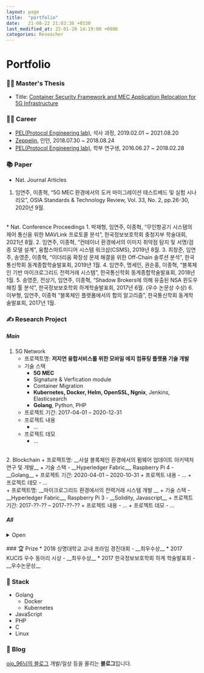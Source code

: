 ```yaml
---
layout: page
title:  "portfolio"
date:   21-08-22 21:03:36 +0530
last_modified_at: 22-01-20 14:19:00 +0900
categories: Reseacher
---
```

Portfolio
=========

### 👩‍🎓 Master's Thesis
* Title: [Container Security Framework and MEC Application Relocation for 5G Infrastructure](http://sejong.dcollection.net/common/orgView/200000506160)  

### 👩‍💻 Career  
* [PEL(Protocol Engineering lab)], 석사 과정, 2019.02.01 ~ 2021.08.20
* [Zeppelin], 인턴, 2018.07.30 ~ 2018.08.24
* [PEL(Protocol Engineering lab)], 학부 연구생, 2016.06.27 ~ 2018.02.28  

### 📚 Paper
* Nat. Journal Articles
1. 임연주, 이종혁, “5G MEC 환경에서의 도커 마이그레이션 테스트베드 및 실험 시나리오”, OSIA Standards & Technology Review, Vol. 33, No. 2, pp.26-30, 2020년 9월.  
<br/>
* Nat. Conference Proceedings
1. 박재형, 임연주, 이종혁, “무인항공기 시스템의 제어 통신을 위한 MAVLink 프로토콜 분석”, 한국정보보호학회 충청지부 학술대회, 2021년 8월.
2. 임연주, 이종혁, “컨테이너 환경에서의 이미지 취약점 탐지 및 서명/검증 모델 설계”, 융합스마트미디어 시스템 워크샵(CSMS), 2019년 8월.
3. 최창준, 임연주, 송영준, 이종혁, “이더리움 확장성 문제 해결을 위한 Off-Chain 솔루션 분석”, 한국통신학회 동계종합학술발표회, 2019년 1월.
4. 임연주, 명세인, 권순홍, 이종혁, “블록체인 기반 마이크로그리드 전력거래 시스템”, 한국통신학회 동계종합학술발표회, 2018년 1월.
5. 송영준, 전상기, 임연주, 이종혁, “Shadow Brokers에 의해 유출된 NSA 윈도우 해킹 툴 분석”, 한국정보보호학회 하계학술발표회, 2017년 6월. (우수 논문상 수상)
6. 이부형, 임연주, 이종혁 “블록체인 플랫폼에서의 합의 알고리즘”, 한국통신학회 동계학술발표회, 2017년 1월.  
  
### ✍️ Research Project  
##### Main  
1. 5G Network
	+ 프로젝트명: __저지연 융합서비스를 위한 모바일 에지 컴퓨팅 플랫폼 기술 개발__
	+ 기술 스택
		- __5G MEC__
		- Signature & Verfication module
		- Container Migration
		- __Kubernetes, Docker, Helm, OpenSSL, Ngnix__, Jenkins, Elasticsearch
		- __Golang__, Python, PHP
	+ 프로젝트 기간: 2017-04-01 – 2020-12-31
	+ 프로젝트 내용
		- ...
	+ 프로젝트 데모
		- ...
<br/>  
2. Blockchain 
	+ 프로젝트명: __사설 블록체인 환경에서의 펌웨어 업데이트 아키텍처 연구 및 개발__
	+ 기술 스택
		- __Hyperledger Fabric__, Raspberry Pi 4
		- __Golang__
	+ 프로젝트 기간: 2020-04-01 – 2020-10-31
	+ 프로젝트 내용
		- ...
	+ 프로젝트 데모
		- ...
<br/>  
	+ 프로젝트명: __마이크로그리드 환경에서의 전력거래 시스템 개발 __
	+ 기술 스택
		- __Hyperledger Fabric__, Raspberry Pi 3
		- __Solidity, Javascript__
	+ 프로젝트 기간: 2017-??-?? – 2017-??-??
	+ 프로젝트 내용
		- ...
	+ 프로젝트 데모
		- ...
<br/>  

##### All 
<details>
<summary>Open</summary>
<div markdown="1">
1. Research on Foundational Technologies for 6G Autonomous Security-by-Design to Guarantee Constant Quality of Security
<br/>Title in Korean: 상시적 보안품질 보장을 위한 6G 자율보안 내재화 기반기술 연구
<br/>Sponsoring Authority: Institute for Information & Communications Technology Promotion (IITP, 정보통신기술진흥센터)
<br/>Duration: 2021-04-01 – 2021-08-31
2. Research on the Standardization Measures of Unmanned Vehicle Security and Safety Evaluation and Verification
<br/>Title in Korean: 무인이동체 보안성·안전성 평가 및 검증 표준화 방안 연구
<br/>Sponsoring Auyhority: National Security Research Institute (국가보안기술연구소)
<br/>Duration: 2021-04-01 – 2021-10-31
3. Research Laboratory of RAS Assurance for Context-Aware Cluster Collaboration Embedded SW
<br/>Title in Korean:  상황인지 기반 군집협업형 임베디드 SW의 RAS 보증 연구실 (NRF 기초연구실 – 참여기관)
<br/>Sponsoring Authority: National Research Foundation of Korea (NRF, 한국연구재단)
<br/>Duration: 2021-03-01 – 2021-08-31
4. Research on Copyright Technology Trends and Technology Roadmap
<br/>Title in Korean: 저작권 기술 동향조사 및 기술로드맵 마련
<br/>Sponsoring Authority: Korea Copyright Commission (한국저작권위원회)
<br/>Duration: 2020-09-21 – 2020-12-15
5. Development of a Fuzzer-based Crash Management Interface for Collecting Executable File Information
<br/>Title in Korean: 실행 파일 정보 수집을 위한 퍼저 기반 크래시 관리 인터페이스 개발
<br/>Sponsoring Authority:  Electronics and Telecommunications Research Institute (ETRI, 한국전자통신연구원)
<br/>Duration: 2020-05-25 – 2020-09-24
6. Research and Development of Firmware Update Architecture in Private Blockchain Environment
<br/>Title in Korean: 사설 블록체인 환경에서의 펌웨어 업데이트 아키텍처 연구 및 개발
<br/>Sponsoring Authority: Electronics and Telecommunications Research Institute (ETRI, 한국전자통신연구원)
<br/>Duration: 2020-04-01 – 2020-10-31
7. Research on a Consensus Algorithm in a Public Blockchain Environment
<br/>Title in Korean: 공개형 블록체인 환경에서의 합의 알고리즘 연구
<br/>Sponsoring Authority: Electronics and Telecommunications Research Institute (ETRI, 한국전자통신연구원)
<br/>Duration: 2019-03-01 – 2019-11-30
8. Research on a Reliable Data Sharing System Based on Expendable Permissioned Blockchain
<br/>Title in Korean: 확장 가능한 허가형 블록체인 기반 신뢰 데이터 공유 체계 연구
<br/>Sponsoring Authority: Korea Institute of Science and Technology Information (한국과학기술정보연구원)
<br/>Duration: 2019-03-01 – 2019-08-31
9. Research onSignatureless blockchain platform and algorithm
<br/>Title in Korean: Signatureless 블록체인 플랫폼 및 알고리즘 연구
<br/>Sponsoring Authority: Electronics and Telecommunications Research Institute (ETRI, 한국전자통신연구원)
<br/>Duration: 2018-07-20 – 2018-11-30
10. Development of Blockchain Business Service Technology and Human Resources
<br/>Title in Korean: 블록체인 비즈니스 서비스 기술 개발 및 인력양성 (IITP ITRC – 참여기관)
<br/>Sponsoring Authority: Institute for Information & Communications Technology Promotion (IITP, 정보통신기술진흥센터)
<br/>Duration: 2018-07-01 – 2023-12-31
11. Research Laboratory of RAS Assurance for Distributed Embedded Systems Software
<br/>Title in Korean: 분산 임베디드 소프트웨어 RAS 보증 연구실 (NRF 기초연구실 – 참여기관)
<br/>Sponsoring Authority: National Research Foundation of Korea (NRF, 한국연구재단)
<br/>Duration: 2018-06-01 – 2021-02-28
12. Development of a Reliable Data Sharing System Based on Blockchains
<br/>Title in Korean: 블록체인 기반 신뢰 데이터 공유 시스템 개발
<br/>Sponsoring Authority: Korea Institute of Science and Technology Information (한국과학기술정보연구원)
<br/>Duration: 2018-05-01 – 2018-10-31
13. Development of Blockchain Based Digital Contents DRM Application Technology
<br/>Title in Korean: 블록체인 기반 디지털 콘텐츠 DRM 응용 기술 개발 (본 연구)
<br/>Sponsoring Authority: Korea Copyright Commission (한국저작권위원회)
<br/>Duration: 2018-01-01 – 2018-12-31
14. Development of Blockchain Based Digital Contents DRM Application Technology
<br/>Title in Korean: 블록체인 기반 디지털 콘텐츠 DRM 응용 기술 개발
<br/>Sponsoring Authority: Korea Copyright Commission (한국저작권위원회)
<br/>Duration: 2017-08-01 – 2017-11-30
15. Research on Requirement Analysis of Blockchain as a Service
<br/>Title in Korean: 클라우드에서 블록체인 서비스(Blockchain as a Service) 제공 분석 및 요구사항 개발
<br/>Sponsoring Authority: Electronics and Telecommunications Research Institute (ETRI, 한국전자통신연구원)
<br/>Duration: 2017-07-17 – 2017-11-30
16. Research on Security Guidelines for ICS Wireless Equipment Deployment and Usage
<br/>Title in Korean: 기반시설 무선장비 도입 및 활용 보안 가이드라인 연구
<br/>Sponsoring Authority: National Security Research Institute (국가보안기술연구소)
<br/>Duration: 2017-04-01 – 2017-10-31
17. Development of Mobile Edge Computing Platform Technology for URLLC Services
<br/>Title in Korean: 저지연 융합서비스를 위한 모바일 에지 컴퓨팅 플랫폼 기술 개발
<br/>Sponsoring Authority: Giga KOREA (기가코리아사업단)
<br/>Duration: 2017-04-01 – 2020-12-31
18. Study on Analysis of Security Requirements, Related Patents, and Standards for Vehicles
<br/>Title in Korean: 차량용 보안 요구사항 분석 및 관련 특허/표준화에 관한 연구
<br/>Sponsoring Authority: XXX (Private Firm)
<br/>Duration: 2017-02-15 – 2017-06-14
19. Development of Comparative Analysis Techniques and Verification Codes for Software and Source Codes
<br/>Title in Korean: 소프트웨어 및 소스코드 비교분석 기법 및 검증코드 개발
<br/>Sponsoring Authority: Supreme Prosecutors’ Office (대검찰청)
<br/>Duration: 2016-06-01 – 2016-12-28
</div>
</details>  

<br/>
### 🏆 Prize  
* 2018 상명대학교 교내 프라임 경진대회 - __최우수상__
* 2017 KUCIS 우수 동아리 시상 - __최우수상__
* 2017 한국정보보호학회 하계 학술발표회 - __우수논문상__
  
### 🔧 Stack
* Golang
	+  Docker
	+ Kubernetes
* JavaScript
* PHP
* C
* Linux
  
### 📝 Blog
[ojo_96님의 블로그](https://blog.naver.com/ojo_96)
개발/일상 등을 올리는 **블로그**입니다.


[PEL(Protocol Engineering lab)]: http://pel.sejong.ac.kr/wordpress/
[Zeppelin]: https://zeppelin.apache.org/ 
